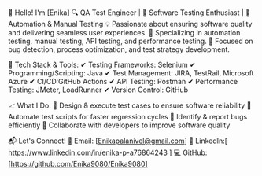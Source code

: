 👋 Hello! I'm [Enika]
🔍 QA Test Engineer | 🧪 Software Testing Enthusiast | 🔧 Automation & Manual Testing
💡 Passionate about ensuring software quality and delivering seamless user experiences.
🎯 Specializing in automation testing, manual testing, API testing, and performance testing.
🔎 Focused on bug detection, process optimization, and test strategy development.

🚀 Tech Stack & Tools:
✔ Testing Frameworks: Selenium
✔ Programming/Scripting: Java
✔ Test Management: JIRA, TestRail, Microsoft Azure
✔ CI/CD:GitHub Actions
✔ API Testing: Postman
✔ Performance Testing: JMeter, LoadRunner
✔ Version Control: GitHub

📈 What I Do:
🔹 Design & execute test cases to ensure software reliability
🔹 Automate test scripts for faster regression cycles
🔹 Identify & report bugs efficiently
🔹 Collaborate with developers to improve software quality


📬 Let's Connect!
📧 Email: [Enikapalanivel@gmail.com]
🔗 LinkedIn:[ https://www.linkedin.com/in/enika-p-a76864243 ]
💻 GitHub: [https://github.com/Enika9080/Enika9080]

<!---
Enika9080/Enika9080 is a ✨ special ✨ repository because its `README.md` (this file) appears on your GitHub profile.
You can click the Preview link to take a look at your changes.
--->
